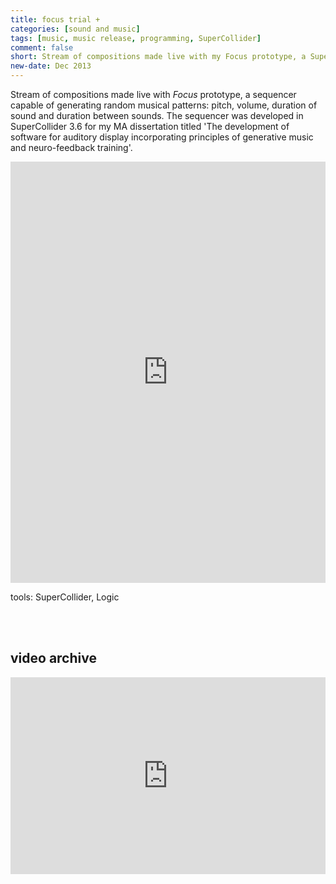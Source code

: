 ```yaml
---
title: focus trial +
categories: [sound and music]
tags: [music, music release, programming, SuperCollider]
comment: false
short: Stream of compositions made live with my Focus prototype, a SuperCollider sequencer generating random musical pattern.
new-date: Dec 2013
---
```

Stream of compositions made live with _Focus_ prototype, a sequencer capable of generating random musical patterns: pitch, volume, duration of sound and duration between sounds. The sequencer was developed in SuperCollider 3.6 for my MA dissertation titled 'The development of software for auditory display incorporating principles of generative music and neuro-feedback training'.

<div style="max-width: 700px;"><div style="left: 0; width: 100%; height: 0; position: relative; padding-bottom: 100%; padding-top: 170px;"><iframe src="https://bandcamp.com/EmbeddedPlayer/album=462673981/size=large/bgcol=ffffff/linkcol=0687f5/transparent=true//" style="border: 0; top: 0; left: 0; width: 100%; height: 100%; position: absolute;" allowfullscreen scrolling="no"></iframe></div></div>

tools: SuperCollider, Logic

<br><br>

## video archive

<div style="padding:62.5% 0 0 0;position:relative;"><iframe src="https://player.vimeo.com/video/61224857?title=0&byline=0&portrait=0" style="position:absolute;top:0;left:0;width:100%;height:100%;" frameborder="0" webkitallowfullscreen mozallowfullscreen allowfullscreen></iframe></div><script src="https://player.vimeo.com/api/player.js"></script>
